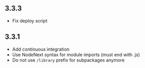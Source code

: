 ## 3.3.3
- Fix deploy script

## 3.3.1
- Add continuous integration
- Use NodeNext syntax for module imports (must end with .js)
- Do not use `/library` prefix for subpackages anymore
